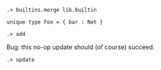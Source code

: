 ```ucm:hide
.> builtins.merge lib.builtin
```

```unison
unique type Foo = { bar : Nat }
```

```ucm
.> add
```

Bug: this no-op update should (of course) succeed.

```ucm
.> update
```
